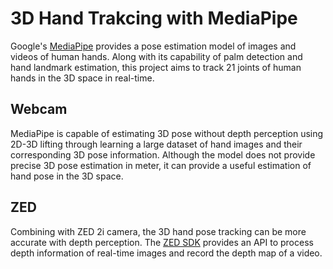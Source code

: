 # 3D Hand Trakcing with MediaPipe
Google's [MediaPipe](https://google.github.io/mediapipe/) provides a pose estimation model of images and videos of human hands. Along with its capability of palm detection and hand landmark estimation, this project aims to track 21 joints of human hands in the 3D space in real-time. 

## Webcam
MediaPipe is capable of estimating 3D pose without depth perception using 2D-3D lifting through learning a large dataset of hand images and their corresponding 3D pose information. Although the model does not provide precise 3D pose estimation in meter, it can provide a useful estimation of hand pose in the 3D space.

## ZED
Combining with ZED 2i camera, the 3D hand pose tracking can be more accurate with depth perception. The [ZED SDK](https://www.stereolabs.com/developers/release/) provides an API to process depth information of real-time images and record the depth map of a video.